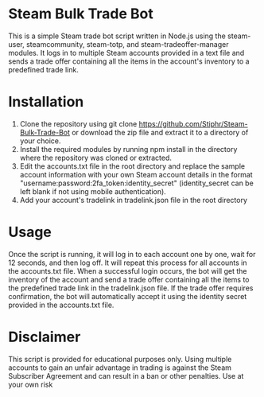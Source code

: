 # Steam Bulk Trade Bot
This is a simple Steam trade bot script written in Node.js using the steam-user, steamcommunity, steam-totp, and steam-tradeoffer-manager modules. It logs in to multiple Steam accounts provided in a text file and sends a trade offer containing all the items in the account's inventory to a predefined trade link.

# Installation
1. Clone the repository using git clone https://github.com/Stiphr/Steam-Bulk-Trade-Bot or download the zip file and extract it to a directory of your choice.
2. Install the required modules by running npm install in the directory where the repository was cloned or extracted.
3. Edit the accounts.txt file in the root directory and replace the sample account information with your own Steam account details in the format "username:password:2fa_token:identity_secret" (identity_secret can be left blank if not using mobile authentication).
4. Add your account's tradelink in tradelink.json file in the root directory

# Usage
Once the script is running, it will log in to each account one by one, wait for 12 seconds, and then log off. It will repeat this process for all accounts in the accounts.txt file. When a successful login occurs, the bot will get the inventory of the account and send a trade offer containing all the items to the predefined trade link in the tradelink.json file. If the trade offer requires confirmation, the bot will automatically accept it using the identity secret provided in the accounts.txt file.

# Disclaimer
This script is provided for educational purposes only. Using multiple accounts to gain an unfair advantage in trading is against the Steam Subscriber Agreement and can result in a ban or other penalties. Use at your own risk
